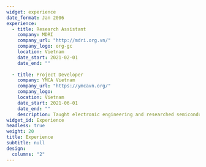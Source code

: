 ```yaml
---
widget: experience
date_format: Jan 2006
experience:
  - title: Research Assistant
    company: MDRI
    company_url: "http://mdri.org.vn/"
    company_logo: org-gc
    location: Vietnam
    date_start: 2021-02-01
    date_end: ""
    
  - title: Project Developer
    company: YMCA Vietnam
    company_url: "https://ymcavn.org/"
    company_logo: 
    location: Vietnam
    date_start: 2021-06-01
    date_end: ""
    description: Taught electronic engineering and researched semiconductor physics.
widget_id: Experience
headless: true
weight: 20
title: Experience
subtitle: null
design:
  columns: "2"
---
```


